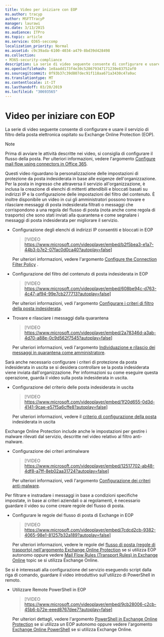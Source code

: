 ```yaml
---
title: Video per iniziare con EOP
ms.author: tracyp
author: MSFTTracyP
manager: laurawi
ms.date: 3/13/2015
ms.audience: ITPro
ms.topic: article
ms.service: O365-seccomp
localization_priority: Normal
ms.assetid: c9c39ada-6100-4034-a479-8bd39d428498
ms.collection:
- M365-security-compliance
description: La serie di video seguente consente di configurare e usare il servizio di filtro della posta elettronica ospitato su Exchange Online Protection (EOP).
ms.openlocfilehash: 1e8aadd173f4e30c528679347171230e83752af0
ms.sourcegitcommit: 0f93b37c39d807dec91f118aa671a3430c47a9ac
ms.translationtype: MT
ms.contentlocale: it-IT
ms.lasthandoff: 03/20/2019
ms.locfileid: "30693565"
---
```

# <a name="videos-for-getting-started-with-eop"></a>Video per iniziare con EOP

La serie di video seguente consente di configurare e usare il servizio di filtro della posta elettronica ospitato su Exchange Online Protection (EOP).
  
> [!NOTE]
> Prima di avviare le attività descritte nei video, si consiglia di configurare il flusso della posta. Per ulteriori informazioni, vedere l'argomento [Configure mail flow using connectors in Office 365](http://technet.microsoft.com/library/854b5a50-4462-4836-a092-37e208d29624.aspx). 
  
Questi video riguardano la personalizzazione delle impostazioni di protezione da posta indesiderata in base alle esigenze dell'organizzazione. Per la posta in ingresso che attraversa il servizio all'organizzazione, è inclusa la creazione di elenchi di mittenti attendibili e bloccati basati su indirizzi IP e la configurazione delle impostazioni del filtro del contenuto. È inoltre disponibile un video in cui gli amministratori possono trovare e rilasciare messaggi di posta indesiderata filtrati o messaggi che corrispondono a una regola del flusso di posta (nota anche come regola di trasporto) che sono stati inviati alla quarantena e come segnalare i messaggi di posta indesiderata per migliorare il servizio.
  
- Configurazione degli elenchi di indirizzi IP consentiti e bloccati in EOP
    > [!VIDEO https://www.microsoft.com/videoplayer/embed/b2f5bea3-e1a7-44b3-b7e2-07fac0d0ca40?autoplay=false]
  
    Per ulteriori informazioni, vedere l'argomento [Configure the Connection Filter Policy](../configure-the-connection-filter-policy.md) . 
    
- Configurazione del filtro del contenuto di posta indesiderata in EOP
    > [!VIDEO https://www.microsoft.com/videoplayer/embed/608be94c-d763-4c47-af94-99e7cb277713?autoplay=false]
  
    Per ulteriori informazioni, vedi l'argomento [Configurare i criteri di filtro della posta indesiderata](../configure-your-spam-filter-policies.md). 
    
- Trovare e rilasciare i messaggi dalla quarantena
    > [!VIDEO https://www.microsoft.com/videoplayer/embed/2a78346d-a3ab-4d70-a88e-0c9d562f7545?autoplay=false]
  
    Per ulteriori informazioni, vedi l'argomento [Individuazione e rilascio dei messaggi in quarantena come amministratore](../find-and-release-quarantined-messages-as-an-administrator.md). 
    
Sarà anche necessario configurare i criteri di protezione da posta indesiderata in uscita se si desidera controllare se la posta indesiderata viene inviata dall'organizzazione. Per informazioni su come eseguire questa operazione, guarda il video sulla posta indesiderata in uscita.
  
- Configurazione del criterio delle posta indesiderata in uscita
    > [!VIDEO https://www.microsoft.com/videoplayer/embed/1f20d655-0d3d-4141-9cae-e57f5a6cffe8?autoplay=false]
  
    Per ulteriori informazioni, vedere il [criterio di configurazione della posta](../configure-the-outbound-spam-policy.md) indesiderata in uscita
    
Exchange Online Protection include anche le impostazioni per gestire i malware rilevati dal servizio, descritte nel video relativo al filtro anti-malware.
  
- Configurazione dei criteri antimalware
    > [!VIDEO https://www.microsoft.com/videoplayer/embed/12517702-ab48-4df8-a7ff-8eb02aa31724?autoplay=false]
  
    Per ulteriori informazioni, vedi l'argomento [Configurazione dei criteri anti-malware](../configure-anti-malware-policies.md). 
    
Per filtrare e instradare i messaggi in base a condizioni specifiche impostate, in base ai criteri aziendali o ai regolamenti, è necessario guardare il video su come creare regole del flusso di posta.
  
- Configurare le regole del flusso di posta di Exchange in EOP
    > [!VIDEO https://www.microsoft.com/videoplayer/embed/7cdcd2cb-9382-4065-98e1-81257b32a189?autoplay=false]
  
    Per ulteriori informazioni, vedere le regole del [flusso di posta (regole di trasporto) nell'argomento Exchange Online Protection](mail-flow-rules-transport-rules-0.md) se si utilizza EOP autonomo oppure vedere [Mail Flow Rules (Transport Rules) in Exchange Online](http://technet.microsoft.com/library/743bd525-0ca2-426d-b76c-b4a052bc8886.aspx) topic se si utilizza Exchange Online.
    
Se si è interessati alla configurazione del servizio eseguendo script dalla riga di comando, guardare il video introduttivo sull'utilizzo di PowerShell in remoto.
  
- Utilizzare Remote PowerShell in EOP
    > [!VIDEO https://www.microsoft.com/videoplayer/embed/9cb28006-c2cb-45b6-b72e-eeed8767dee7?autoplay=false]
  
    Per ulteriori dettagli, vedere l'argomento [PowerShell in Exchange Online Protection](http://technet.microsoft.com/library/f7918a88-774a-405e-945b-bc2f5ee9f748.aspx) se si utilizza un EOP autonomo oppure vedere l'argomento [Exchange Online PowerShell](http://technet.microsoft.com/library/1cb603b0-2961-4afe-b879-b048fe0f64a2.aspx) se si utilizza Exchange Online. 
    


